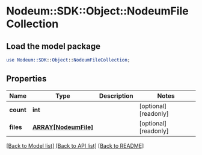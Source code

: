 # Nodeum::SDK::Object::NodeumFileCollection

## Load the model package
```perl
use Nodeum::SDK::Object::NodeumFileCollection;
```

## Properties
Name | Type | Description | Notes
------------ | ------------- | ------------- | -------------
**count** | **int** |  | [optional] [readonly] 
**files** | [**ARRAY[NodeumFile]**](NodeumFile.md) |  | [optional] [readonly] 

[[Back to Model list]](../README.md#documentation-for-models) [[Back to API list]](../README.md#documentation-for-api-endpoints) [[Back to README]](../README.md)


